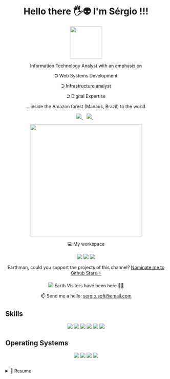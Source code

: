 <!--
**sergiosdev/sergiosdev** is a ✨ _special_ ✨ repository because its `README.md` (this file) appears on your GitHub profile.
-->
  
<h1 align='center'>
  Hello there 🖐️👽 I'm Sérgio !!!
</h1>

<p align='center' > 
<img id="foto" src="http://riodotempo.com/images/gihub_page.png" width="100" style="border-color: red"><br>
</p>
    
    
  

<p align='center'>
  Information Technology Analyst with an emphasis on
  <p align='center'>⮊ Web Systems Development</p>
  <p align='center'>⮊ Infrastructure analyst</p>
  <p align='center'>⮊ Digital Expertise</p>
  <p align='center'>... inside the Amazon forest (Manaus, Brazil) to the world.</p>
</p>


<p align='center'>
  
  <a href="https://www.linkedin.com/in/sergiosdev/">
    <img src="https://img.shields.io/badge/linkedin-%230077B5.svg?&style=for-the-badge&logo=linkedin&logoColor=white" />
  </a>&nbsp;&nbsp;
  <a href="https://instagram.com/sergiosdev">
    <img src="https://img.shields.io/badge/instagram-%23E4405F.svg?&style=for-the-badge&logo=instagram&logoColor=white" />        
  </a>&nbsp;&nbsp;
  
</p>

<p align='center'>
  <a href="#"><img src="https://github-readme-stats.vercel.app/api?username=sergiosdev&show_icons=true&count_private=true&theme=dark" width="350"></a>
</p>

<p align='center'>
  💻 My workspace<br/><br/>
  <img src="https://img.shields.io/badge/windows-%230078D6.svg?&style=for-the-badge&logo=windows&logoColor=white" />
  <img src="https://img.shields.io/badge/intel-core%20i7%204th-%230071C5.svg?&style=for-the-badge&logo=intel&logoColor=white" />
  <img src="https://img.shields.io/badge/RAM-12GB-%230071C5.svg?&style=for-the-badge&logoColor=white" />  
</p>

<p align='center'>
  Earthman, could you support the projects of this channel? <a href='https://stars.github.com/nominate/'>Nominate me to Github Stars ⭐</a>
</p>

<p align='center'>
  <a href="#"><img src="https://badges.pufler.dev/visits/sergiosdev/sergiosdev"></a> Earth Visitors have been here 👨‍🚀
</p>

<p align='center'>
  📫 Send me a hello: <a href='mailto:sergio.soft@email.com'>sergio.soft@email.com</a>
</p>


## Skills
<p align="center">
<img src="https://img.shields.io/badge/PHP-777BB4?logo=php&logoColor=white" />
<img src="https://img.shields.io/badge/(My)SQL-4479A1?logo=mysql&logoColor=white" />
<img src="https://img.shields.io/badge/C-A8B9CC?logo=c&logoColor=white" />
<img src="https://img.shields.io/badge/BASH-4EAA25?logo=gnu-bash&logoColor=white" />
<img src="https://img.shields.io/badge/-Arduino-483D8B?logo=arduino&logoColor=white"/>
<img src="https://img.shields.io/badge/-pfsense-FF0000?logo=pfsense&logoColor=withe"/>
</p>

## Operating Systems
<p align="center">
<img src="https://img.shields.io/badge/Arch-1793D1?logo=arch-linux&logoColor=white" />
<img src="https://img.shields.io/badge/Debian-A81D33?logo=debian&logoColor=white" />
<img src="https://img.shields.io/badge/Ubuntu-E95420?logo=ubuntu&logoColor=white" />
<img src="https://img.shields.io/badge/Windows-0078D6?logo=windows&logoColor=white" />
</p>

## 
<details>
  <summary>📃 Resume</summary>

## Education

- 📖 **Information Systems**\
📆 2015 - 2020\
📍 **Metropolitan University \of Manaus** - Amazonas, Brazil

- 📖 **Multimedia Expertise**\
📆 2020 - 2021\
📍 **Graduate and Graduate Institute \of (Ipog)** - Amazonas, Brazil

</details>

</foreignObject>
</svg>
  
